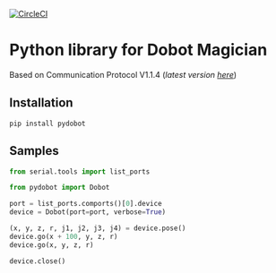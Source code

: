 [![CircleCI](https://circleci.com/gh/luismesas/pydobot.svg?style=svg)](https://circleci.com/gh/luismesas/pydobot)

Python library for Dobot Magician
===

Based on Communication Protocol V1.1.4 (_latest version [here](https://www.dobot.cc/downloadcenter.html?sub_cat=72#sub-download)_)


Installation
---

```
pip install pydobot
```

Samples
---

```python
from serial.tools import list_ports

from pydobot import Dobot

port = list_ports.comports()[0].device
device = Dobot(port=port, verbose=True)

(x, y, z, r, j1, j2, j3, j4) = device.pose()
device.go(x + 100, y, z, r)
device.go(x, y, z, r)

device.close()
```